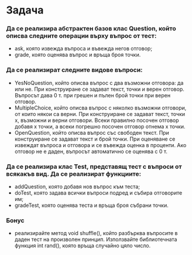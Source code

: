 # Задача
### Да се реализира абстрактен базов клас Question, който описва следните операции върху въпрос от тест:
* ask, която извежда въпроса и въвежда негов отговор;
* grade, която оценява въпрос и връща броя точки.
### Да се реализират следните видове въпроси:
* YesNoQuestion, който описва въпрос с два възможни отговора: да или не. При конструиране се задават текст, точки и верен отговор. Въпросът дава 0 т. при грешен и пълен брой точки при верен отговор.
* MultipleChoice, който описва въпрос с няколко възможни отговори, от които някои са верни. При конструиране се задават текст, точки x, възможни и верни отговори. Всеки правилно посочен отговор добавя x точки, а всеки погрешно посочен отговор отнема x точки.
* OpenQuestion, който описва въпрос със свободен текст. При конструиране се задават текст и брой точки. При оценяване се извеждат въпроса и отговора и се въвежда оценка в проценти. Ако отговор не е даден, въпросът автоматично се оценява с 0 т.
### Да се реализира клас Test, представящ тест с въпроси от всякакъв вид. Да се реализират функциите:
* addQuestion, която добавя нов въпрос към теста;
* doTest, която задава всички въпроси подред и събира отговорите им;
* gradeTest, която оценява теста и връща броя събрани точки.
### Бонус
* реализирайте метод void shuffle(), който разбърква въпросите в даден тест на произволен принцип. Използвайте библиотечната функция int rand(), която връща случайно цяло число.
